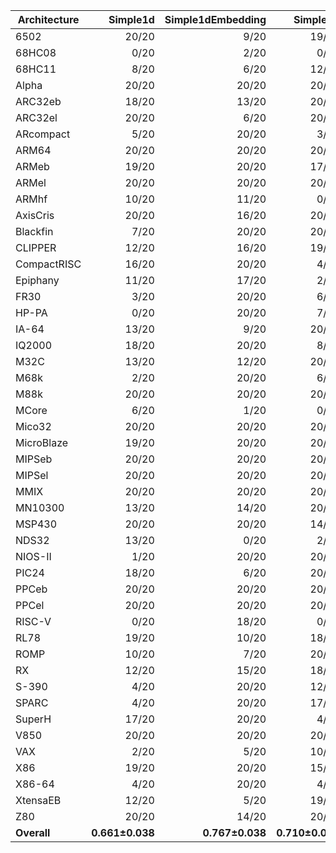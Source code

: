 | Architecture | Simple1d | Simple1dEmbedding | Simple2d | Simple2dEmbedding | ResNet50 | ResNet50Embedding |
| ------------ | ------------: | ------------: | ------------: | ------------: | ------------: | ------------: |
| 6502 | 20/20 | 9/20 | 19/20 | 3/20 | 7/20 | 7/20 |
| 68HC08 | 0/20 | 2/20 | 0/20 | 5/20 | 0/20 | 2/20 |
| 68HC11 | 8/20 | 6/20 | 12/20 | 1/20 | 1/20 | 3/20 |
| Alpha | 20/20 | 20/20 | 20/20 | 19/20 | 19/20 | 20/20 |
| ARC32eb | 18/20 | 13/20 | 20/20 | 17/20 | 20/20 | 10/20 |
| ARC32el | 20/20 | 6/20 | 20/20 | 9/20 | 20/20 | 8/20 |
| ARcompact | 5/20 | 20/20 | 3/20 | 20/20 | 10/20 | 20/20 |
| ARM64 | 20/20 | 20/20 | 20/20 | 19/20 | 14/20 | 18/20 |
| ARMeb | 19/20 | 20/20 | 17/20 | 20/20 | 20/20 | 19/20 |
| ARMel | 20/20 | 20/20 | 20/20 | 20/20 | 20/20 | 20/20 |
| ARMhf | 10/20 | 11/20 | 0/20 | 13/20 | 10/20 | 16/20 |
| AxisCris | 20/20 | 16/20 | 20/20 | 20/20 | 20/20 | 20/20 |
| Blackfin | 7/20 | 20/20 | 20/20 | 20/20 | 20/20 | 20/20 |
| CLIPPER | 12/20 | 16/20 | 19/20 | 18/20 | 18/20 | 14/20 |
| CompactRISC | 16/20 | 20/20 | 4/20 | 20/20 | 5/20 | 17/20 |
| Epiphany | 11/20 | 17/20 | 2/20 | 20/20 | 12/20 | 20/20 |
| FR30 | 3/20 | 20/20 | 6/20 | 20/20 | 12/20 | 20/20 |
| HP-PA | 0/20 | 20/20 | 7/20 | 20/20 | 16/20 | 20/20 |
| IA-64 | 13/20 | 9/20 | 20/20 | 7/20 | 17/20 | 16/20 |
| IQ2000 | 18/20 | 20/20 | 8/20 | 18/20 | 12/20 | 17/20 |
| M32C | 13/20 | 12/20 | 20/20 | 14/20 | 17/20 | 12/20 |
| M68k | 2/20 | 20/20 | 6/20 | 20/20 | 1/20 | 20/20 |
| M88k | 20/20 | 20/20 | 20/20 | 20/20 | 20/20 | 20/20 |
| MCore | 6/20 | 1/20 | 0/20 | 1/20 | 13/20 | 5/20 |
| Mico32 | 20/20 | 20/20 | 20/20 | 20/20 | 20/20 | 20/20 |
| MicroBlaze | 19/20 | 20/20 | 20/20 | 20/20 | 20/20 | 20/20 |
| MIPSeb | 20/20 | 20/20 | 20/20 | 20/20 | 20/20 | 20/20 |
| MIPSel | 20/20 | 20/20 | 20/20 | 20/20 | 20/20 | 20/20 |
| MMIX | 20/20 | 20/20 | 20/20 | 20/20 | 20/20 | 20/20 |
| MN10300 | 13/20 | 14/20 | 20/20 | 20/20 | 20/20 | 17/20 |
| MSP430 | 20/20 | 20/20 | 14/20 | 20/20 | 7/20 | 20/20 |
| NDS32 | 13/20 | 0/20 | 2/20 | 0/20 | 4/20 | 3/20 |
| NIOS-II | 1/20 | 20/20 | 20/20 | 20/20 | 11/20 | 18/20 |
| PIC24 | 18/20 | 6/20 | 20/20 | 5/20 | 20/20 | 10/20 |
| PPCeb | 20/20 | 20/20 | 20/20 | 20/20 | 20/20 | 20/20 |
| PPCel | 20/20 | 20/20 | 20/20 | 20/20 | 20/20 | 20/20 |
| RISC-V | 0/20 | 18/20 | 0/20 | 12/20 | 3/20 | 3/20 |
| RL78 | 19/20 | 10/20 | 18/20 | 8/20 | 19/20 | 7/20 |
| ROMP | 10/20 | 7/20 | 20/20 | 0/20 | 20/20 | 1/20 |
| RX | 12/20 | 15/20 | 18/20 | 15/20 | 20/20 | 18/20 |
| S-390 | 4/20 | 20/20 | 12/20 | 20/20 | 13/20 | 20/20 |
| SPARC | 4/20 | 20/20 | 17/20 | 20/20 | 16/20 | 20/20 |
| SuperH | 17/20 | 20/20 | 4/20 | 20/20 | 4/20 | 20/20 |
| V850 | 20/20 | 20/20 | 20/20 | 20/20 | 20/20 | 20/20 |
| VAX | 2/20 | 5/20 | 10/20 | 4/20 | 18/20 | 10/20 |
| X86 | 19/20 | 20/20 | 15/20 | 20/20 | 20/20 | 20/20 |
| X86-64 | 4/20 | 20/20 | 4/20 | 20/20 | 15/20 | 17/20 |
| XtensaEB | 12/20 | 5/20 | 19/20 | 5/20 | 11/20 | 17/20 |
| Z80 | 20/20 | 14/20 | 20/20 | 15/20 | 20/20 | 18/20 |
| **Overall** | **0.661±0.038** | **0.767±0.038** | **0.710±0.034** | **0.763±0.040** | **0.740±0.036** | **0.779±0.037** |
